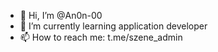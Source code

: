 - 👋 Hi, I’m @An0n-00
- 🌱 I’m currently learning application developer
- 📫 How to reach me: t.me/szene_admin
